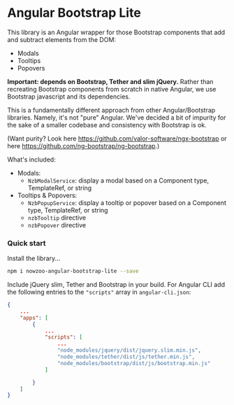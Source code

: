 # Angular Bootstrap Lite

This library is an Angular wrapper for those Bootstrap components that
add and subtract elements from the DOM:

- Modals
- Tooltips
- Popovers

<strong>Important: depends on Bootstrap, Tether and slim jQuery.</strong>
Rather than recreating Bootstrap components from scratch in native Angular, we
use Bootstrap javascript and its dependencies.

This is a fundamentally different approach from other Angular/Bootstrap libraries.
Namely, it's not "pure" Angular. We've decided a bit of impurity for the sake of
a smaller codebase and consistency with Bootstrap is ok.

(Want purity? Look here https://github.com/valor-software/ngx-bootstrap or here https://github.com/ng-bootstrap/ng-bootstrap.)


What's included:

- Modals:
   - `NzbModalService`: display a modal based on a Component type, TemplateRef, or string
- Tooltips &amp; Popovers:
   - `NzbPopupService`: display a tooltip or popover based on a Component type, TemplateRef, or string
   - `nzbTooltip` directive
   - `nzbPopover` directive


### Quick start

Install the library...
```sh
npm i nowzoo-angular-bootstrap-lite --save
```

Include jQuery slim, Tether and Bootstrap in your build. For Angular CLI add the following
entries to the `"scripts"` array in `angular-cli.json`:
```json
{
	...
	"apps": [
		{
			...
			"scripts": [
				...
			    "node_modules/jquery/dist/jquery.slim.min.js",
				"node_modules/tether/dist/js/tether.min.js",
				"node_modules/bootstrap/dist/js/bootstrap.min.js"
			]

		}
	]
}

```
